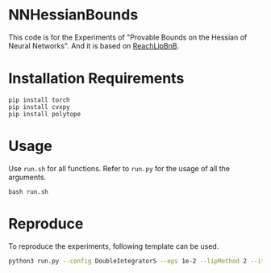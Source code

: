 # NNHessianBounds

This code is for the Experiments of "Provable Bounds on the Hessian of Neural Networks". 
And it is based on [ReachLipBnB](https://github.com/o4lc/ReachLipBnB).


# Installation Requirements

```
pip install torch
pip install cvxpy
pip install polytope
```

# Usage

Use `run.sh` for all functions. Refer to `run.py` for the usage of all the arguments.   
```
bash run.sh 
```

# Reproduce

To reproduce the experiments, following template can be used.

``` bash
python3 run.py --config DoubleIntegratorS --eps 1e-2 --lipMethod 2 --iterations 5
```
